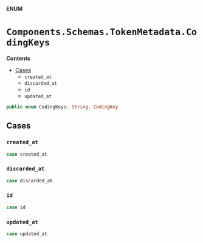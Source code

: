 **ENUM**

# `Components.Schemas.TokenMetadata.CodingKeys`

**Contents**

- [Cases](#cases)
  - `created_at`
  - `discarded_at`
  - `id`
  - `updated_at`

```swift
public enum CodingKeys: String, CodingKey
```

## Cases
### `created_at`

```swift
case created_at
```

### `discarded_at`

```swift
case discarded_at
```

### `id`

```swift
case id
```

### `updated_at`

```swift
case updated_at
```
